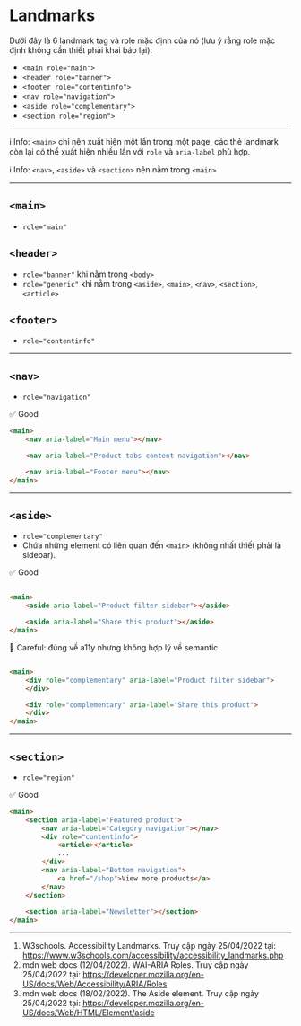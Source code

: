 # Landmarks

Dưới đây là 6 landmark tag và role mặc định của nó (lưu ý rằng role mặc định không cần thiết phải khai báo lại):

- `<main role="main">`
- `<header role="banner">`
- `<footer role="contentinfo">`
- `<nav role="navigation">`
- `<aside role="complementary">`
- `<section role="region">`

---

ℹ️ Info: `<main>` chỉ nên xuất hiện một lần trong một page, các thẻ landmark còn lại có thể xuất hiện nhiều lần
với `role` và `aria-label` phù hợp.

ℹ️ Info: `<nav>`, `<aside>` và `<section>` nên nằm trong `<main>`

---

## `<main>`

- `role="main"`

## `<header>`

- `role="banner"` khi nằm trong `<body>`
- `role="generic"` khi nằm trong `<aside>`, `<main>`, `<nav>`, `<section>`,  `<article>`

## `<footer>`

- `role="contentinfo"`

---

## `<nav>`

- `role="navigation"`

✅ Good

```html
<main>
	<nav aria-label="Main menu"></nav>

	<nav aria-label="Product tabs content navigation"></nav>

	<nav aria-label="Footer menu"></nav>
</main>
```

---

## `<aside>`

- `role="complementary"`
- Chứa những element có liên quan đến `<main>` (không nhất thiết phải là sidebar).

✅ Good

```html

<main>
    <aside aria-label="Product filter sidebar"></aside>

    <aside aria-label="Share this product"></aside>
</main>
```

👀 Careful: đúng về a11y nhưng không hợp lý về semantic

```html

<main>
    <div role="complementary" aria-label="Product filter sidebar">
    </div>

    <div role="complementary" aria-label="Share this product">
    </div>
</main>
```

---

## `<section>`

- `role="region"`

✅ Good

```html
<main>
	<section aria-label="Featured product">
		<nav aria-label="Category navigation"></nav>
		<div role="contentinfo">
			<article></article>
			...
		</div>
		<nav aria-label="Bottom navigation">
			<a href="/shop">View more products</a>
		</nav>
	</section>
	
	<section aria-label="Newsletter"></section>
</main>
```

---

1. W3schools. Accessibility Landmarks. Truy cập ngày 25/04/2022
   tại: https://www.w3schools.com/accessibility/accessibility_landmarks.php
2. mdn web docs (12/04/2022). WAI-ARIA Roles. Truy cập ngày 25/04/2022
   tại: https://developer.mozilla.org/en-US/docs/Web/Accessibility/ARIA/Roles
3. mdn web docs (18/02/2022). The Aside element. Truy cập ngày 25/04/2022
   tại: https://developer.mozilla.org/en-US/docs/Web/HTML/Element/aside